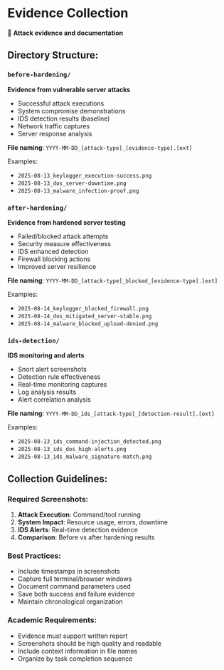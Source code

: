 # Evidence Collection

📸 **Attack evidence and documentation**

## Directory Structure:

### `before-hardening/`
**Evidence from vulnerable server attacks**
- Successful attack executions
- System compromise demonstrations  
- IDS detection results (baseline)
- Network traffic captures
- Server response analysis

**File naming**: `YYYY-MM-DD_[attack-type]_[evidence-type].[ext]`

Examples:
- `2025-08-13_keylogger_execution-success.png`
- `2025-08-13_dos_server-downtime.png`
- `2025-08-13_malware_infection-proof.png`

### `after-hardening/`
**Evidence from hardened server testing**
- Failed/blocked attack attempts
- Security measure effectiveness
- IDS enhanced detection
- Firewall blocking actions
- Improved server resilience

**File naming**: `YYYY-MM-DD_[attack-type]_blocked_[evidence-type].[ext]`

Examples:
- `2025-08-14_keylogger_blocked_firewall.png`
- `2025-08-14_dos_mitigated_server-stable.png`
- `2025-08-14_malware_blocked_upload-denied.png`

### `ids-detection/`
**IDS monitoring and alerts**
- Snort alert screenshots
- Detection rule effectiveness
- Real-time monitoring captures
- Log analysis results
- Alert correlation analysis

**File naming**: `YYYY-MM-DD_ids_[attack-type]_[detection-result].[ext]`

Examples:
- `2025-08-13_ids_command-injection_detected.png`
- `2025-08-13_ids_dos_high-alerts.png`
- `2025-08-13_ids_malware_signature-match.png`

## Collection Guidelines:

### Required Screenshots:
1. **Attack Execution**: Command/tool running
2. **System Impact**: Resource usage, errors, downtime
3. **IDS Alerts**: Real-time detection evidence
4. **Comparison**: Before vs after hardening results

### Best Practices:
- Include timestamps in screenshots
- Capture full terminal/browser windows
- Document command parameters used
- Save both success and failure evidence
- Maintain chronological organization

### Academic Requirements:
- Evidence must support written report
- Screenshots should be high quality and readable
- Include context information in file names
- Organize by task completion sequence
